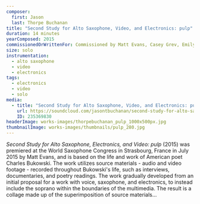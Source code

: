 ```yaml
---
composer:
  first: Jason
  last: Thorpe Buchanan
title: "Second Study for Alto Saxophone, Video, and Electronics: pulp"
duration: 14 minutes
yearComposed: 2015
commissionedOrWrittenFor: Commissioned by Matt Evans, Casey Grev, Emily Loboda, Marta Tiesenga, & Sean Fredenburg
size: solo
instrumentation:
  - alto saxophone
  - video
  - electronics
tags:
  - electronics
  - video
  - solo
media:
  - title: "Second Study for Alto Saxophone, Video, and Electronics: pulp (2015) by Jason Thorpe Buchanan"
    url: https://soundcloud.com/jasontbuchanan/second-study-for-alto-saxophone-video-electronics-pulp
    ID: 235369830
headerImage: works-images/thorpebuchanan_pulp_1000x500px.jpg
thumbnailImage: works-images/thumbnails/pulp_280.jpg
---
```


<em>Second Study for Alto Saxophone, Electronics, and Video: pulp</em> (2015) was premiered at the World Saxophone Congress in Strasbourg, France in July 2015 by Matt Evans, and is based on the life and work of American poet Charles Bukowski. The work utilizes source materials - audio and video footage - recorded throughout Bukowski's life, such as interviews, documentaries, and poetry readings. The work gradually developed from an initial proposal for a work with voice, saxophone, and electronics, to instead include the soprano within the boundaries of the multimedia. The result is a collage made up of the superimposition of source materials...
